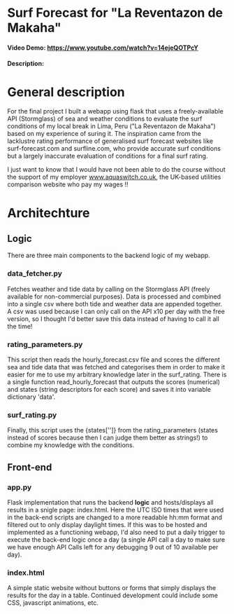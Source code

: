 # Surf Forecast for "La Reventazon de Makaha"
#### Video Demo: <https://www.youtube.com/watch?v=14ejeQOTPcY>
#### Description: 

# General description
For the final project I built a webapp using flask that uses a freely-available API (Stormglass) of sea and weather conditions to evaluate the surf conditions of my local break in Lima, Peru ("La Reventazon de Makaha") based on my experience of suring it. The inspiration came from the lacklustre rating performance of generalised surf forecast websites like surf-forecast.com and surfline.com, who provide accurate surf conditions but a largely inaccurate evaluation of conditions for a final surf rating. 

I just want to know that I would have not been able to do the course without the support of my employer www.aquaswitch.co.uk, the UK-based utilities comparison website who pay my wages !!

# Architechture

## Logic

There are three main components to the backend logic of my webapp.

### data_fetcher.py

Fetches weather and tide data by calling on the Stormglass API (freely available for non-commercial purposes). Data is processed and combined into a single csv where both tide and weather data are appended together. A csv was used because I can only call on the API x10 per day with the free version, so I thought I'd better save this data instead of having to call it all the time!

### rating_parameters.py

This script then reads the hourly_forecast.csv file and scores the different sea and tide data that was fetched and categorises them in order to make it easier for me to use my arbitrary knowledge later in the surf_rating. There is a single function read_hourly_forecast that outputs the scores (numerical) and states (string descriptors for each score) and saves it into variable dictionary 'data'.

### surf_rating.py

Finally, this script uses the {states['']} from the rating_parameters (states instead of scores because then I can judge them better as strings!) to combine my knowledge with the conditions. 

## Front-end

### app.py

Flask implementation that runs the backend **logic** and hosts/displays all results in a snigle page: index.html. Here the UTC ISO times that were used in the back-end scripts are changed to a more readable hh:mm format and filtered out to only display daylight times. If this was to be hosted and implemented as a functioning webapp, I'd also need to put a daily trigger to execute the back-end logic once a day (a single API call a day to make sure we have enough API Calls left for any debugging 9 out of 10 available per day).

### index.html

A simple static website without buttons or forms that simply displays the results for the day in a table. Continued development could include some CSS, javascript animations, etc. 

